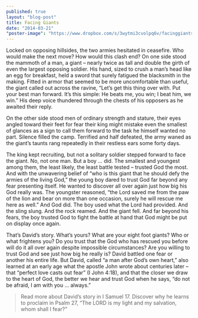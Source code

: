 ```yaml
---
published: true
layout: "blog-post"
title: Facing Giants
date: "2014-03-21"
"poster-image": "https://www.dropbox.com/s/3wytmi3cvolpq6v/facinggiants.jpg"
---
```


Locked on opposing hillsides, the two armies hesitated in ceasefire.  Who would make the next move?  How would this clash end?  On one side stood the mammoth of a man, a giant – nearly twice as tall and double the girth of even the largest opposing soldier.  His hand, sized to crush a man’s head like an egg for breakfast, held a sword that surely fatigued the blacksmith in the making.  Fitted in armor that seemed to be more uncomfortable than useful, the giant called out across the ravine, “Let’s get this thing over with.  Put your best man forward.  It’s this simple: He beats me, you win; I beat him, we win.”  His deep voice thundered through the chests of his opposers as he awaited their reply.  

On the other side stood men of ordinary strength and stature, their eyes angled toward their feet for fear their king might mistake even the smallest of glances as a sign to call them forward to the task he himself wanted no part.  Silence filled the camp.  Terrified and half defeated, the army waned as the giant’s taunts rang repeatedly in their restless ears some forty days.  

The king kept recruiting, but not a solitary soldier stepped forward to face the giant.  No, not one man.  But a boy … did.  The smallest and youngest among them, the least likely, the least battle tested – trusted God the most.  And with the unwavering belief of “who is this giant that he should defy the armies of the living God,” the young boy dared to trust God far beyond any fear presenting itself.  He wanted to discover all over again just how big his God really was.  The youngster reasoned, “the Lord saved me from the paw of the lion and bear on more than one occasion, surely he will rescue me here as well.”  And God did.  The boy used what the Lord had provided.  And the sling slung.  And the rock reamed.  And the giant fell.  And far beyond his fears, the boy trusted God to fight the battle at hand that God might be put on display once again.

That’s David’s story.  What’s yours?  What are your eight foot giants?  Who or what frightens you?  Do you trust that the God who has rescued you before will do it all over again despite impossible circumstances?  Are you willing to trust God and see just how big he really is?  David battled one fear or another his entire life.  But David, called “a man after God’s own heart,” also learned at an early age what the apostle John wrote about centuries later – that “perfect love casts out fear” (I John 4:18), and that the closer we draw to the heart of God, the better we hear and trust God when he says, “do not be afraid, I am with you … always.”  

>Read more about David’s story in I Samuel 17.  Discover why he learns to proclaim in Psalm 27, “The LORD is my light and my salvation, whom shall I fear?”
